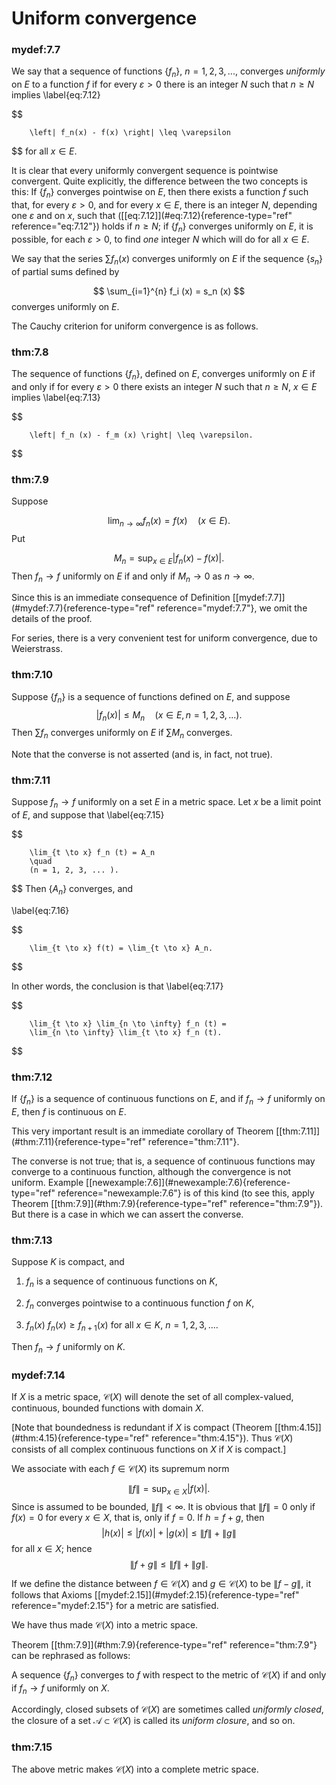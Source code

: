 # Uniform convergence


### mydef:7.7 
 We say that a sequence of functions
$\{f_n\}$, $n = 1, 2, 3,...$, converges *uniformly* on $E$ to a
function $f$ if for every $\varepsilon > 0$ there is an integer $N$ such
that $n \geq N$ implies 
\label{eq:7.12}

$$

        \left| f_n(x) - f(x) \right| \leq \varepsilon
$$
 for all
$x \in E$.

It is clear that every uniformly convergent sequence is pointwise
convergent. Quite explicitly, the difference between the two concepts is
this: If $\{f_n\}$ converges pointwise on $E$, then there exists
a function $f$ such that, for every $\varepsilon > 0$, and for every
$x \in E$, there is an integer $N$, depending one $\varepsilon$ and on
$x$, such that (\[\[eq:7.12\]](#eq:7.12){reference-type="ref"
reference="eq:7.12"}) holds if $n \geq N$; if $\{f_n\}$ converges
uniformly on $E$, it is possible, for each $\varepsilon > 0$, to find
*one* integer $N$ which will do for all $x \in E$.

We say that the series $\sum f_n(x)$ converges uniformly on $E$ if the
sequence $\{s_n\}$ of partial sums defined by

$$
\sum_{i=1}^{n} f_i (x) = s_n (x)
$$
 converges uniformly on $E$.

The Cauchy criterion for uniform convergence is as follows.



### thm:7.8 
 The sequence of functions $\{f_n\}$,
defined on $E$, converges uniformly on $E$ if and only if for every
$\varepsilon > 0$ there exists an integer $N$ such that $n \geq N$,
$x \in E$ implies 
\label{eq:7.13}

$$

        \left| f_n (x) - f_m (x) \right| \leq \varepsilon.
$$




### thm:7.9 
 Suppose

$$
\lim_{n \to \infty} f_n (x) = f(x)
        \quad 
        (x \in E).
$$
 Put

$$
M_n = \sup_{x \in E} \left| f_n (x) - f(x) \right| .
$$
 Then
$f_n \rightarrow f$ uniformly on $E$ if and only if $M_n \rightarrow 0$
as $n \rightarrow \infty$.


Since this is an immediate consequence of Definition
\[\[mydef:7.7\]](#mydef:7.7){reference-type="ref" reference="mydef:7.7"},
we omit the details of the proof.

For series, there is a very convenient test for uniform convergence, due
to Weierstrass.


### thm:7.10 
 Suppose $\{f_n\}$ is a sequence of
functions defined on $E$, and suppose 
$$
\left| f_n (x) \right| \leq M_n
        \quad 
        (x \in E, n = 1, 2, 3, ... ).
$$
 Then $\sum f_n$ converges
uniformly on $E$ if $\sum M_n$ converges.


Note that the converse is not asserted (and is, in fact, not true).


### thm:7.11 
 Suppose $f_n \rightarrow f$ uniformly on
a set $E$ in a metric space. Let $x$ be a limit point of $E$, and
suppose that 
\label{eq:7.15}

$$

        \lim_{t \to x} f_n (t) = A_n
        \quad
        (n = 1, 2, 3, ... ).
$$
 Then $\{A_n\}$ converges, and

\label{eq:7.16}

$$

        \lim_{t \to x} f(t) = \lim_{t \to x} A_n.
$$


In other words, the conclusion is that 
\label{eq:7.17}

$$

        \lim_{t \to x} \lim_{n \to \infty} f_n (t) = 
        \lim_{n \to \infty} \lim_{t \to x} f_n (t).
$$




### thm:7.12 
 If $\{f_n\}$ is a sequence of
continuous functions on $E$, and if $f_n \rightarrow f$ uniformly on
$E$, then $f$ is continuous on $E$.


This very important result is an immediate corollary of Theorem
\[\[thm:7.11\]](#thm:7.11){reference-type="ref" reference="thm:7.11"}.

The converse is not true; that is, a sequence of continuous functions
may converge to a continuous function, although the convergence is not
uniform. Example
\[\[newexample:7.6\]](#newexample:7.6){reference-type="ref"
reference="newexample:7.6"} is of this kind (to see this, apply Theorem
\[\[thm:7.9\]](#thm:7.9){reference-type="ref" reference="thm:7.9"}). But
there is a case in which we can assert the converse.


### thm:7.13 
 Suppose $K$ is compact, and

1.  ${f_n}$ is a sequence of continuous functions on $K$,

2.  ${f_n}$ converges pointwise to a continuous function $f$ on $K$,

3.  $f_n(x)$ $f_n(x) \geq f_{n+1}(x)$ for all $x \in K$,
    $n = 1, 2, 3, ...$.

Then $f_n \rightarrow f$ uniformly on $K$.



### mydef:7.14 
 If $X$ is a metric space,
$\mathscr{C}(X)$ will denote the set of all complex-valued, continuous,
bounded functions with domain $X$.

\[Note that boundedness is redundant if $X$ is compact (Theorem
\[\[thm:4.15\]](#thm:4.15){reference-type="ref" reference="thm:4.15"}).
Thus $\mathscr{C}(X)$ consists of all complex continuous functions on
$X$ if $X$ is compact.\]

We associate with each $f \in \mathscr{C}(X)$ its supremum norm

$$
\left\| f \right\| = \sup_{x \in X} \left| f(x) \right| .
$$
 Since is
assumed to be bounded, $\left\| f \right\| < \infty$. It is obvious that
$\left\| f \right\| = 0$ only if $f(x) = 0$ for every $x \in X$, that
is, only if $f = 0$. If $h =f + g$, then 
$$
\left| h(x) \right| \leq 
        \left| f(x) \right| + \left| g(x) \right| \leq
        \left\| f \right\| + \left\| g \right\|
$$
 for all $x \in X$;
hence 
$$
\left\| f + g \right\| \leq
        \left\| f \right\| + \left\| g \right\| .
$$


If we define the distance between $f \in \mathscr{C}(X)$ and
$g \in \mathscr{C}(X)$ to be $\left\| f - g \right\|$, it follows that
Axioms \[\[mydef:2.15\]](#mydef:2.15){reference-type="ref"
reference="mydef:2.15"} for a metric are satisfied.

We have thus made $\mathscr{C}(X)$ into a metric space.

Theorem \[\[thm:7.9\]](#thm:7.9){reference-type="ref"
reference="thm:7.9"} can be rephrased as follows:

A sequence $\{f_n\}$ converges to $f$ with respect to the metric
of $\mathscr{C}(X)$ if and only if $f_n \rightarrow f$ uniformly on $X$.

Accordingly, closed subsets of $\mathscr{C}(X)$ are sometimes called
*uniformly closed*, the closure of a set
$\mathscr{A} \subset \mathscr{C}(X)$ is called its *uniform closure*,
and so on.



### thm:7.15 
 The above metric makes $\mathscr{C}(X)$
into a complete metric space.

